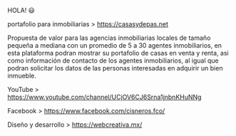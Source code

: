 <!-- @format -->

HOLA! 😃

portafolio para inmobiliarias > https://casasydepas.net

Propuesta de valor para las agencias inmobiliarias locales de tamaño pequeña a mediana con un promedio de 5 a 30 agentes inmobiliarios, en esta plataforma podran mostrar su portafolio de casas en venta y renta, asi como información de contacto de los agentes inmobiliarios, al igual que podran solicitar los datos de las personas interesadas en adquirir un bien inmueble.

YouTube > https://www.youtube.com/channel/UCjOV6CJ6Srna1jnbnKHuNNg

Facebook > https://www.facebook.com/cisneros.fco/

Diseño y desarrollo > https://webcreativa.mx/
